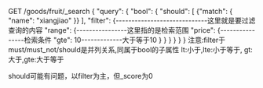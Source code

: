 GET /goods/fruit/_search
{
  "query": {
    "bool": {
      "should": [
        {"match": {
          "name": "xiangjiao"
        }}
      ],
      "filter": {-----------------------------这里就是要过滤查询的内容
        "range": {----------------这里指的是检索范围
          "price": {----------------检索条件
            "gte": 10-------------大于等于10
          }
        }
      }
    }
  }
}
注意:filter于must/must_not/should是并列关系,同属于bool的子属性
lt:小于,lte:小于等于,
gt:大于,gte:大于等于

should可能有问题，以filter为主，但_score为0
